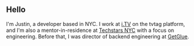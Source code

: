 ## Hello

I'm Justin,
a developer based in NYC.
I work at [i.TV][itv] on the tvtag platform,
and I'm also a mentor-in-residence at [Techstars NYC][techstars-nyc] with a focus on engineering.
Before that,
I was director of backend engineering at [GetGlue][getglue].

[getglue]: https://angel.co/getglue
[github-jdp]: http://github.com/jdp
[itv]: http://i.tv
[techstars-nyc]: http://www.techstars.com/program/locations/nyc/

